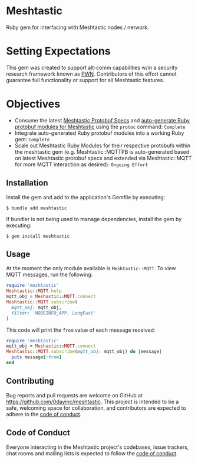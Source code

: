 # Meshtastic

Ruby gem for interfacing with Meshtastic nodes / network.

# Setting Expectations

This gem was created to support alt-comm capabilities w/in a security research framework known as [PWN](https://github.com/0dayInc/pwn).  Contributors of this effort cannot guarantee full functionality or support for all Meshtastic features.

# Objectives

- Consume the latest [Meshtastic Protobof Specs](https://github.com/meshtastic/protobufs) and [auto-generate Ruby protobuf modules for Meshtastic](https://github.com/0dayInc/meshtastic/blob/master/AUTOGEN_meshtastic_protobufs.sh) using the `protoc` command: `Complete`
- Integrate auto-generated Ruby protobuf modules into a working Ruby gem: `Complete`
- Scale out Meshtastic Ruby Modules for their respective protobufs within the meshtastic gem (e.g. Meshtastic::MQTTPB is auto-generated based on latest Meshtastic protobuf specs and extended via Meshtastic::MQTT for more MQTT interaction as desired): `Ongoing Effort`

## Installation

Install the gem and add to the application's Gemfile by executing:

    $ bundle add meshtastic

If bundler is not being used to manage dependencies, install the gem by executing:

    $ gem install meshtastic

## Usage

At the moment the only module available is `Meshtastic::MQTT`.  To view MQTT messages, run the following:

```ruby
require 'meshtastic'
Meshtastic::MQTT.help
mqtt_obj = Meshastic::MQTT.connect
Meshtastic::MQTT.subscribe(
  mqtt_obj: mqtt_obj,
  filter: 'NODEINFO_APP, LongFast'
)
```

This code will print the `from` value of each message received:

```ruby
require 'meshtastic'
mqtt_obj = Meshastic::MQTT.connect
Meshtastic::MQTT.subscribe(mqtt_obj: mqtt_obj) do |message|
  puts message[:from]
end
```

## Contributing

Bug reports and pull requests are welcome on GitHub at https://github.com/0dayinc/meshtastic. This project is intended to be a safe, welcoming space for collaboration, and contributors are expected to adhere to the [code of conduct](https://github.com/0dayinc/meshtastic/blob/master/CODE_OF_CONDUCT.md).

## Code of Conduct

Everyone interacting in the Meshtastic project's codebases, issue trackers, chat rooms and mailing lists is expected to follow the [code of conduct](https://github.com/0dayinc/meshtastic/blob/master/CODE_OF_CONDUCT.md).
